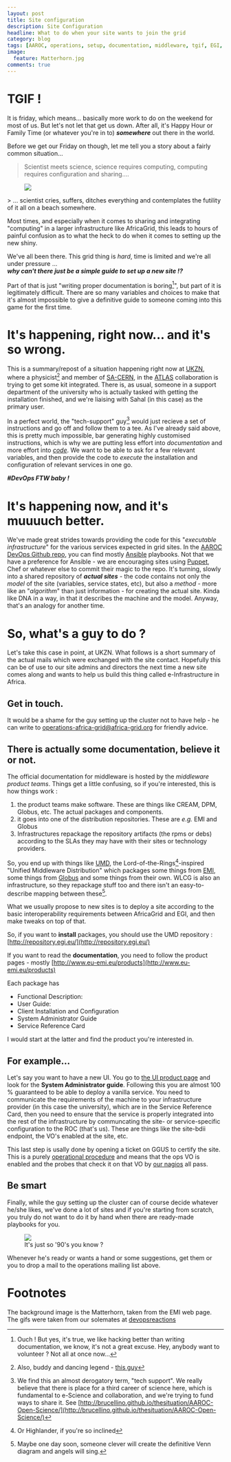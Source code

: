```yaml
---
layout: post
title: Site configuration
description: Site Configuration
headline: What to do when your site wants to join the grid
category: blog
tags: [AAROC, operations, setup, documentation, middleware, tgif, EGI, EMI, Globus, middleware]
image:
  feature: Matterhorn.jpg
comments: true
---
```

# TGIF !

It is friday, which means... basically more work to do on the weekend for most of us. But let's not let that get us down. After all, it's Happy Hour or Family Time (or whatever you're in to) ***somewhere*** out there in the world.

Before we get our Friday on though, let me tell you a story about a fairly common situation...

> Scientist meets science, science requires computing, computing requires configuration and sharing....
<figure>
  <img src="{{ site_url }}/images/no.gif">
</figure>
> ...  scientist cries, suffers, ditches everything and contemplates the futility of it all on a  beach somewhere.

Most times, and especially when it comes to sharing and integrating "computing" in a larger infrastructure like AfricaGrid, this leads to hours of painful confusion as to what the heck to do when it comes to setting up the new shiny.

We've all been there. This grid thing is *hard*, time is limited and we're all under pressure ...
<br>
***why can't there just be a simple guide to set up a new site !?***
<br>

Part of that is just "writing proper documentation is boring[^ouch]", but part of it is legitimately difficult. There are so many variables and choices to make that it's almost impossible to give a definitive guide to someone coming into this game for the first time.

# It's happening, right now... and it's so wrong.

This is a summary/repost of a situation happening right now at [UKZN](http://www.ukzn.ac.za), where a physicist[^also] and member of [SA-CERN](http://www.sa-cern.ac.za), in the  [ATLAS](http://atlas.ch) collaboration is trying to get some kit integrated. There is, as usual, someone in a support department of the university who is actually tasked with getting the installation finished, and we're liaising with Sahal (in this case) as the primary user.

In a perfect world, the "tech-support" guy[^notreally] would just recieve a set of instructions and go off and follow them to a tee. As I've already said above, this is pretty much impossible, bar generating highly customised instructions, which is why we are putting less effort into *documentation* and more effort into [*code*](http://aaroc.github.io/categories/index.html#devops). We want to be able to ask for a few relevant variables, and then provide the code to *execute* the installation and configuration of relevant services in one go.

***#DevOps FTW baby !***

# It's happening now, and it's muuuuch better.

We've made great strides towards providing the code for this "*executable infrastructure*" for the various services expected in grid sites. In the [AAROC DevOps Github repo](http://github.com/AAROC/DevOps), you can find mostly [Ansible](http://ansibleworks.com) playbooks. Not that we have a preference for Ansible - we are encouraging sites using [Puppet](http://www.puppetlabs.com), Chef or whatever else to commit their magic to the repo. It's turning, slowly into a shared repository of ***actual sites*** - the code contains not only the *model* of the site (variables, service states, etc), but also a *method* - more like an "*algorithm*" than just information - for creating the actual site. Kinda like DNA in a way, in that it describes the machine and the model. Anyway, that's an analogy for another time.

# So, what's a guy to do ?

Let's take this case in point, at UKZN. What follows is a short summary of the actual mails which were exchanged with the site contact. Hopefully this can be of use to our site admins and directors the next time a new site comes along and wants to help us build this thing called e-Infrastructure in Africa.

## Get in touch.

It would be a shame for the guy setting up the cluster not to have help - he can write to operations-africa-grid@africa-grid.org for friendly advice.

## There is actually some documentation, believe it or not.

The official documentation for middleware is hosted by the *middleware product teams*. Things get a little confusing, so if you're interested, this is how things work :

  1. the product teams make software. These are things like CREAM, DPM, Globus, etc. The actual packages and components.
  1. it goes into one of the distribution repositories. These are *e.g.* EMI and Globus
  1. Infrastructures repackage the repository artifacts (the rpms or debs) according to the SLAs they may have with their sites or technology providers.

So, you end up with things like [UMD](http://repository.egi.eu), the Lord-of-the-Rings[^highlander]-inspired "Unified Middleware Distribution" which packages some things from [EMI](http://www.eu-emi.eu), some things from [Globus](https://www.globus.org/) and some things from their own.
WLCG is also an infrastructure, so they repackage stuff too and there isn't an easy-to-describe mapping between these[^venn].

What we usually propose to new sites is to deploy a site according to the basic interoperability requirements between AfricaGrid and EGI, and then make tweaks on top of that.

So, if you want to **install** packages, you should use the UMD repository : [http://repository.egi.eu/](http://repository.egi.eu/)

If you want to read the **documentation**, you need to follow the product pages - mostly [http://www.eu-emi.eu/products](http://www.eu-emi.eu/products)

Each package has

  * Functional  Description:
  * User Guide:  
  * Client Installation and Configuration   
  * System Administrator Guide
  * Service Reference Card

I would start at the latter and find the product you're interested in.

## For example...

Let's say you want to have a new UI. You go to [the UI product page](http://www.eu-emi.eu/products/-/asset_publisher/1gkD/content/emi-ui-2) and look for the **System Administrator guide**. Following this you are almost 100 % guaranteed to be able to deploy a vanilla service. You need to communicate the requirements of the machine to your infrastructure provider (in this case the university), which are in the Service Reference Card, then you need to ensure that the service is properly integrated into the rest of the infrastructure by communcating the site- or service-specific configuration to the ROC (that's us). These are things like the site-bdii endpoint, the VO's enabled at the site, etc.

This last step is usally done by opening a ticket on GGUS to certify the site. This is a purely [operational procedure](https://wiki.egi.eu/wiki/PROC09) and means that the ops VO is enabled and the probes that check it on that VO by [our  nagios](https://nagios.c4.csir.co.za/nagios) all pass.

## Be smart

Finally, while the guy setting up the cluster can of course decide whatever he/she likes, we've done a lot of sites and if you're starting from scratch, you truly do not want to do it by hand when there are ready-made playbooks for you.
<figure>
<img src="{{ site_url }}/images/nodevops.gif">
<figcaption>It's just so '90's you know ?</figcaption>
</figure>

Whenever he's ready or wants a hand or some suggestions, get them or you to drop a mail to the operations mailing list above.

# Footnotes

The background image is the Matterhorn, taken from the EMI web page. The gifs were taken from our solemates at [devopsreactions](http://devopsreactions.tumblr.com/)

[^ouch]: Ouch ! But yes, it's true, we like hacking better than writing documentation, we know, it's not a great excuse. Hey, anybody want to volunteer ? Not all at once now...
[^also]: Also, buddy and dancing legend - [this guy](https://www.facebook.com/sahal.yacoob)
[^notreally]: We find this an almost derogatory term, "tech support". We really believe that there is place for a third career of science here, which is fundamental to e-Science and collaboration, and we're trying to fund ways to share it. See [http://brucellino.github.io/thesituation/AAROC-Open-Science/](http://brucellino.github.io/thesituation/AAROC-Open-Science/)
[^venn]: Maybe one day soon, someone clever will create the definitive Venn diagram and angels will sing.
[^highlander]: Or Highlander, if you're so inclined
